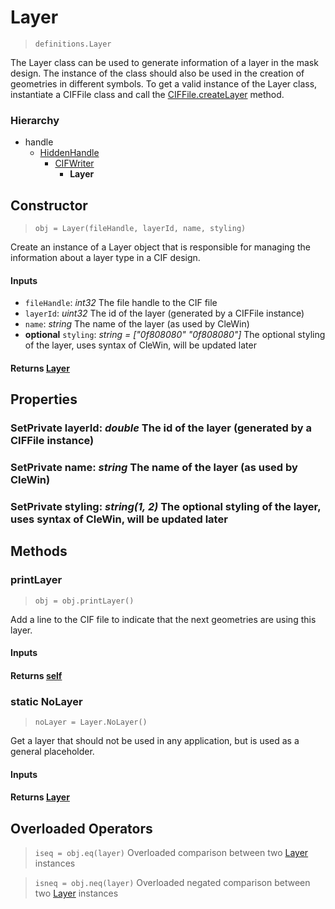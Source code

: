# Layer
>  `definitions.Layer`

The Layer class can be used to generate information of a layer in the mask design. The instance
of the class should also be used in the creation of geometries in different symbols.
To get a valid instance of the Layer class, instantiate a CIFFile class and call the
[CIFFile.createLayer](../CIFFile.md#createlayer) method.

### Hierarchy
- handle
    - [HiddenHandle](../hiddensupers/HiddenHandle.md)
        - [CIFWriter](./CIFWriter.md)
            - **Layer**

## Constructor
> `obj = Layer(fileHandle, layerId, name, styling)`

Create an instance of a Layer object that is responsible for managing the information about a layer type in a CIF design.

#### Inputs
- `fileHandle`: *int32* The file handle to the CIF file
- `layerId`: *uint32* The id of the layer (generated by a CIFFile instance)
- `name`: *string* The name of the layer (as used by CleWin)
- **optional** `styling`: *string = ["0f808080" "0f808080"]* The optional styling of the layer, uses syntax of CleWin, will be updated later

#### Returns [Layer](#layer)

## Properties
### **SetPrivate** layerId: *double* The id of the layer (generated by a CIFFile instance)
### **SetPrivate** name: *string* The name of the layer (as used by CleWin)
### **SetPrivate** styling: *string(1, 2)* The optional styling of the layer, uses syntax of CleWin, will be updated later

## Methods
### printLayer
> `obj = obj.printLayer()`

Add a line to the CIF file to indicate that the next geometries are using this layer.

#### Inputs

#### Returns [self](#layer)

### **static** NoLayer
> `noLayer = Layer.NoLayer()`

Get a layer that should not be used in any application, but is used as a general placeholder.

#### Inputs

#### Returns [Layer](#layer)

## Overloaded Operators
> `iseq = obj.eq(layer)` Overloaded comparison between two [Layer](#layer) instances

> `isneq = obj.neq(layer)` Overloaded negated comparison between two [Layer](#layer) instances